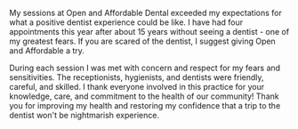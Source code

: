 My sessions at Open and Affordable Dental exceeded my expectations for what a positive dentist experience could be like. I have had four appointments this year after about 15 years without seeing a dentist - one of my greatest fears. If you are scared of the dentist, I suggest giving Open and Affordable a try.

During each session I was met with concern and respect for my fears and sensitivities. The receptionists, hygienists, and dentists were friendly, careful, and skilled. I thank everyone involved in this practice for your knowledge, care, and commitment to the health of our community! Thank you for improving my health and restoring my confidence that a trip to the dentist won't be nightmarish experience.